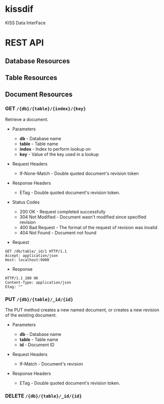 kissdif
=======

KISS Data InterFace

# REST API

## Database Resources

## Table Resources

## Document Resources

### GET `/{db}/{table}/{index}/{key}`
Retrieve a document.

+ Parameters

	+ **db** - Database name
	+ **table** - Table name
	+ **index** - Index to perform lookup on
	+ **key** - Value of the key used in a lookup

+ Request Headers

	+ If-None-Match - Double quoted document's revision token

+ Response Headers

	+ ETag - Double quoted document's revision token.

+ Status Codes

	+ 200 OK - Request completed successfully
	+ 304 Not Modified - Document wasn't modified since specified revision
	+ 400 Bad Request - The format of the request of revision was invalid
	+ 404 Not Found - Document not found

+ Request

```http
GET /db/table/_id/1 HTTP/1.1
Accept: application/json
Host: localhost:9900
```

+ Response 

```http
HTTP/1.1 200 OK
Content-Type: application/json
Etag: ""
```

### PUT `/{db}/{table}/_id/{id}`

The PUT method creates a new named document, or creates a new revision of the existing document.

+ Parameters

	+ **db** - Database name
	+ **table** - Table name
	+ **id** - Document ID

+ Request Headers

	+ If-Match - Document's revision

+ Response Headers

	+ ETag - Double quoted document's revision token.

### DELETE `/{db}/{table}/_id/{id}`
